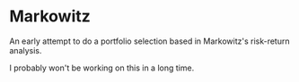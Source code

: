 # Markowitz
An early attempt to do a portfolio selection based in Markowitz's risk-return analysis.

I probably won't be working on this in a long time.

